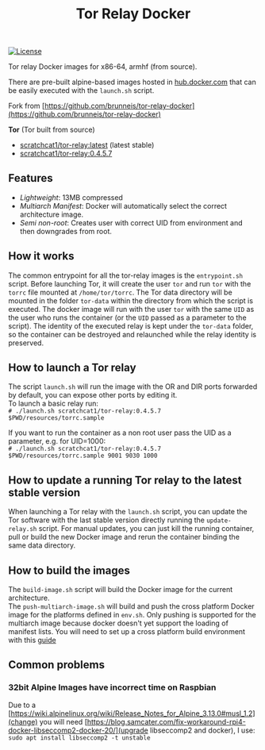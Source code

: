 <h1 align="center">
<b>Tor Relay Docker</b>
</h1>
<br>

<a href="https://github.com/scratchcat1/tor-relay-docker/blob/master/LICENSE"><img alt="License" src="https://img.shields.io/github/license/scratchcat1/tor-relay-docker.svg?style=flat-square&color=blue"></a>

Tor relay Docker images for x86-64, armhf (from source).

There are pre-built alpine-based images hosted in
[hub.docker.com](https://hub.docker.com/r/scratchcat1) that can be easily executed with the `launch.sh` script.

Fork from [https://github.com/brunneis/tor-relay-docker](https://github.com/brunneis/tor-relay-docker)

__Tor__ (Tor built from source)
- [scratchcat1/tor-relay:latest](https://hub.docker.com/r/scratchcat1/tor-relay/tags/) (latest stable)
- [scratchcat1/tor-relay:0.4.5.7](https://hub.docker.com/r/scratchcat1/tor-relay/tags/)

## Features
- *Lightweight*: 13MB compressed
- *Multiarch Manifest*: Docker will automatically select the correct architecture image.
- *Semi non-root*: Creates user with correct UID from environment and then downgrades from root.


## How it works
The common entrypoint for all the tor-relay images is the `entrypoint.sh` script. Before launching Tor, it will create the user `tor` and run `tor` with the `torrc` file mounted at `/home/tor/torrc`. The Tor data directory will be mounted in the folder `tor-data` within the directory from which the script is executed. The docker image will run with the user `tor` with the same `UID` as the user who runs the container (or the `UID` passed as a parameter to the script). The identity of the executed relay is kept under the `tor-data` folder, so the container can be destroyed and relaunched while the relay identity is preserved.

## How to launch a Tor relay
The script `launch.sh` will run the image with the OR and DIR ports forwarded by default, you can expose other ports by editing it.  
To launch a basic relay run:  
`# ./launch.sh scratchcat1/tor-relay:0.4.5.7 $PWD/resources/torrc.sample`

If you want to run the container as a non root user pass the UID as a parameter, e.g. for UID=1000:  
`# ./launch.sh scratchcat1/tor-relay:0.4.5.7 $PWD/resources/torrc.sample 9001 9030 1000`

## How to update a running Tor relay to the latest stable version
When launching a Tor relay with the `launch.sh` script, you can update the Tor software with the last stable version directly running the `update-relay.sh` script. For manual updates, you can just kill the running container, pull or build the new Docker image and rerun the container binding the same data directory.

## How to build the images
The `build-image.sh` script will build the Docker image for the current architecture.  
The `push-multiarch-image.sh` will build and push the cross platform Docker image for the platforms defined in `env.sh`. Only pushing is supported for the multiarch image because docker doesn't yet support the loading of manifest lists.
You will need to set up a cross platform build environment with this [guide](https://web.archive.org/web/20201230140648/https://jite.eu/2019/10/3/multi-arch-docker/)

## Common problems
### 32bit Alpine Images have incorrect time on Raspbian
Due to a [https://wiki.alpinelinux.org/wiki/Release_Notes_for_Alpine_3.13.0#musl_1.2](change) you will need [https://blog.samcater.com/fix-workaround-rpi4-docker-libseccomp2-docker-20/](upgrade libseccomp2 and docker), I use:  
```sudo apt install libseccomp2 -t unstable```